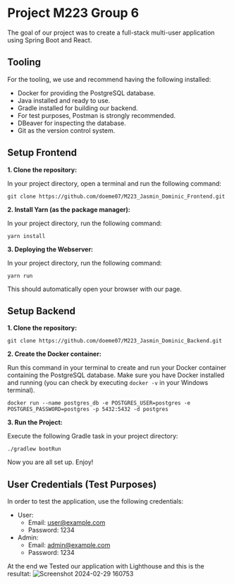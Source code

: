 # Project M223 Group 6

The goal of our project was to create a full-stack multi-user application using Spring Boot and React.

## Tooling
For the tooling, we use and recommend having the following installed:

- Docker for providing the PostgreSQL database.
- Java installed and ready to use.
- Gradle installed for building our backend.
- For test purposes, Postman is strongly recommended.
- DBeaver for inspecting the database.
- Git as the version control system.

## Setup Frontend

**1. Clone the repository:**

In your project directory, open a terminal and run the following command:

```
git clone https://github.com/doeme07/M223_Jasmin_Dominic_Frontend.git
```

**2. Install Yarn (as the package manager):**

In your project directory, run the following command:

```
yarn install
```

**3. Deploying the Webserver:**

In your project directory, run the following command:

```
yarn run
```

This should automatically open your browser with our page.

## Setup Backend

**1. Clone the repository:**

```
git clone https://github.com/doeme07/M223_Jasmin_Dominic_Backend.git
```

**2. Create the Docker container:**

Run this command in your terminal to create and run your Docker container containing the PostgreSQL database. Make sure you have Docker installed and running (you can check by executing `docker -v` in your Windows terminal).

```
docker run --name postgres_db -e POSTGRES_USER=postgres -e POSTGRES_PASSWORD=postgres -p 5432:5432 -d postgres
```

**3. Run the Project:**

Execute the following Gradle task in your project directory:

```
./gradlew bootRun
```

Now you are all set up. Enjoy!

## User Credentials (Test Purposes)

In order to test the application, use the following credentials:

- User:
    - Email: user@example.com
    - Password: 1234
- Admin:
    - Email: admin@example.com
    - Password: 1234

At the end we Tested our application with Lighthouse and this is the resultat:
![Screenshot 2024-02-29 160753](https://github.com/doeme07/M223_Jasmin_Dominic_Frontend/assets/112725311/bbd7d84f-ff50-439a-9480-a30e7abc51c7)
